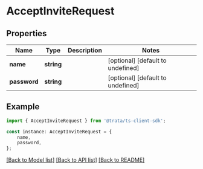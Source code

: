 # AcceptInviteRequest


## Properties

Name | Type | Description | Notes
------------ | ------------- | ------------- | -------------
**name** | **string** |  | [optional] [default to undefined]
**password** | **string** |  | [optional] [default to undefined]

## Example

```typescript
import { AcceptInviteRequest } from '@trata/ts-client-sdk';

const instance: AcceptInviteRequest = {
    name,
    password,
};
```

[[Back to Model list]](../README.md#documentation-for-models) [[Back to API list]](../README.md#documentation-for-api-endpoints) [[Back to README]](../README.md)
